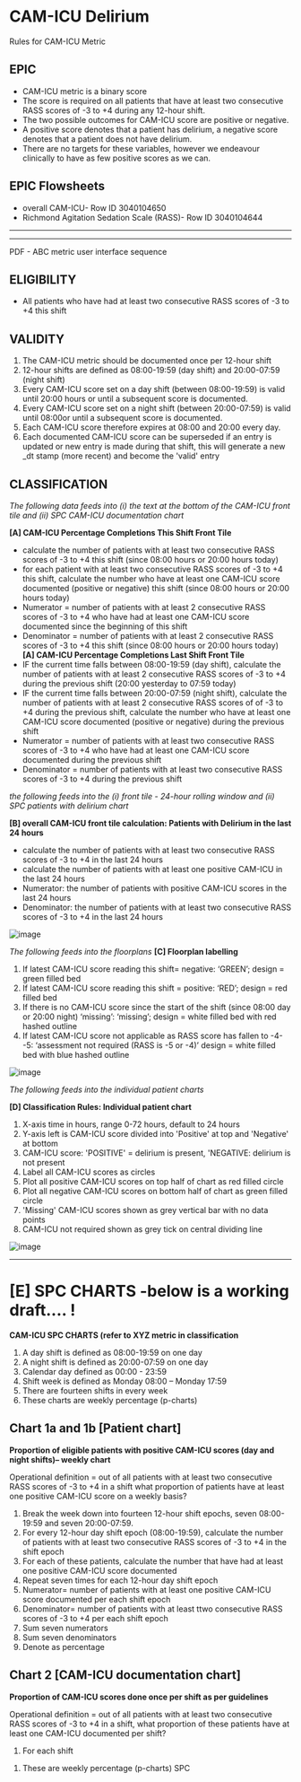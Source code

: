 # CAM-ICU Delirium 
Rules for CAM-ICU Metric

## EPIC
- CAM-ICU metric is a binary score
- The score is required on all patients that have at least two consecutive RASS scores of -3 to +4 during any 12-hour shift.
- The two possible outcomes for CAM-ICU score are positive or negative.
- A positive score denotes that a patient has delirium, a negative score denotes that a patient does not have delirium. 
- There are no targets for these variables, however we endeavour clinically to have as few positive scores as we can. 

## EPIC Flowsheets
 - overall CAM-ICU- Row ID 3040104650
-  Richmond Agitation Sedation Scale (RASS)- Row ID 3040104644

---

---
PDF - ABC metric user interface sequence 

## ELIGIBILITY 

- All patients who have had at least two consecutive RASS scores of -3 to +4 this shift

## VALIDITY
1) The CAM-ICU metric should be documented once per 12-hour shift
2) 12-hour shifts are defined as 08:00-19:59 (day shift) and 20:00-07:59 (night shift)
3) Every CAM-ICU score set on a day shift (between 08:00-19:59) is valid until 20:00 hours or until a subsequent score is documented. 
4) Every CAM-ICU score set on a night shift (between 20:00-07:59) is valid until 08:00or until a subsequent score is documented. 
5) Each CAM-ICU score therefore expires at 08:00 and 20:00 every day. 
6) Each documented CAM-ICU score can be superseded if an entry is updated or new entry is made during that shift, this will generate a new _dt stamp (more recent) and become the 'valid' entry

## CLASSIFICATION 

*The following data feeds into (i) the text at the bottom of the CAM-ICU front tile and (ii) SPC CAM-ICU documentation chart*

**[A] CAM-ICU Percentage Completions This Shift Front Tile**

  - calculate the number of patients with at least two consecutive RASS scores of -3 to +4 this shift (since 08:00 hours or 20:00 hours today) 
- for each patient with at least two consecutive RASS scores of -3 to +4 this shift, calculate the number who have at least one CAM-ICU score documented (positive or negative) this shift (since 08:00 hours or 20:00 hours today) 
- Numerator = number of patients with at least 2 consecutive RASS scores of -3 to +4 who have had at least one CAM-ICU score documented since the beginning of this shift 
- Denominator = number of patients with at least 2 consecutive RASS scores of -3 to +4 this shift (since 08:00 hours or 20:00 hours today) 
**[A] CAM-ICU Percentage Completions Last Shift Front Tile**
- IF the current time falls between 08:00-19:59 (day shift), calculate the number of patients with at least 2 consecutive RASS scores of -3 to +4 during the previous shift (20:00 yesterday to 07:59 today)
-  IF the current time falls between 20:00-07:59 (night shift), calculate the number of patients with at least 2 consecutive RASS scores of
 of -3 to +4 during the previous shift, calculate the number who have at least one CAM-ICU score documented (positive or negative) during the previous shift 
- Numerator = number of patients with at least two consecutive RASS scores of -3 to +4 who have had at least one CAM-ICU score documented during the previous shift 
- Denominator = number of patients with at least two consecutive RASS scores of -3 to +4 during the previous shift 

*the following feeds into the (i) front tile - 24-hour rolling window and (ii) SPC patients with delirium chart*

**[B]  overall CAM-ICU front tile calculation: Patients with Delirium in the last 24 hours**


- calculate the number of patients with at least two consecutive RASS scores of -3 to +4 in the last 24 hours
- calculate the number of patients with at least one positive CAM-ICU in the last 24 hours 
- Numerator: the number of patients with positive CAM-ICU scores in the last 24 hours 
- Denominator: the number of patients with at least two consecutive RASS scores of -3 to +4 in the last 24 hours



![image](https://github.com/inform-us/requirements_specifications/assets/167782531/e2b82308-a00b-45d6-a5fa-28b46eba09ea)

*The following feeds into the floorplans*
**[C] Floorplan labelling**

1) If latest CAM-ICU score reading this shift= negative: ‘GREEN’; design = green filled bed 
2) If latest CAM-ICU score reading this shift = positive: ‘RED’; design = red filled bed 
3) If there is no CAM-ICU score since the start of the shift (since 08:00 day or 20:00 night)  ‘missing’: ‘missing’; design = white filled bed with red hashed outline
4) If latest CAM-ICU score not applicable as RASS score has fallen to -4- -5: ‘assessment not required (RASS is -5 or -4)’ design = white filled bed with blue hashed outline

![image](https://github.com/inform-us/requirements_specifications/assets/167782531/1281d06f-09e7-42ca-9d60-c2c03701a970)

*The following feeds into the individual patient charts*

**[D] Classification Rules: Individual patient chart**




1) X-axis time in hours, range 0-72 hours, default to 24 hours
2) Y-axis left is CAM-ICU score divided into 'Positive' at top and 'Negative' at bottom
3) CAM-ICU score: 'POSITIVE' = delirium is present, 'NEGATIVE: delirium is not present
4) Label all CAM-ICU scores as circles
5) Plot all positive CAM-ICU scores on top half of chart as red filled circle
6) Plot all negative CAM-ICU scores on bottom half of chart as green filled circle
7) 'Missing' CAM-ICU scores shown as grey vertical bar with no data points
8) CAM-ICU not required shown as grey tick on central dividing line 

![image](https://github.com/inform-us/requirements_specifications/assets/167782531/cf4c8747-a8c1-40d4-971c-65a22ca4e4bf)

---
# [E] SPC CHARTS -below is a working draft.... !

**CAM-ICU SPC CHARTS (refer to XYZ metric in classification**

1. A day shift is defined as 08:00-19:59 on one day
2. A night shift is defined as 20:00-07:59 on one day
3. Calendar day defined as 00:00 - 23:59
4. Shift week is defined as Monday 08:00 – Monday 17:59
5. There are fourteen shifts in every week
6. These charts are weekly percentage (p-charts)
  
## Chart 1a and 1b [Patient chart] 
**Proportion of eligible patients with positive CAM-ICU scores (day and night shifts)– weekly chart**

Operational definition = out of all patients with at least two consecutive RASS scores of -3 to +4 in a shift what proportion of patients have at least one positive CAM-ICU score on a weekly basis? 

1. Break the week down into fourteen 12-hour shift epochs, seven 08:00-19:59 and seven 20:00-07:59. 
2. For every 12-hour day shift epoch (08:00-19:59), calculate the number of patients with at least two consecutive RASS scores of -3 to +4 in the shift epoch
3. For each of these patients, calculate the number that have had at least one positive CAM-ICU score documented
4. Repeat seven times for each 12-hour day shift epoch
5. Numerator= number of patients with at least one positive CAM-ICU score documented per each shift epoch
6. Denominator= number of patients with at least ttwo consecutive RASS scores of -3 to +4 per each shift epoch
7. Sum seven numerators
8. Sum seven denominators
9. Denote as percentage

   
## Chart 2 [CAM-ICU documentation chart]
**Proportion of CAM-ICU scores done once per shift as per guidelines**

Operational definition = out of all patients with at least two consecutive RASS scores of -3 to +4 in a shift, what proportion of these patients have at least one CAM-ICU documented per shift?

1) For each shift

1. These are weekly percentage (p-charts) SPC

